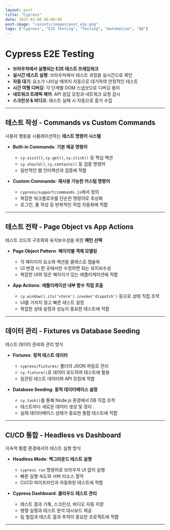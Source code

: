 ```yaml
---
layout: post
title: "Cypress"
date: 2025-02-08 00:00:00
post-image: "/assets/images/post_e2e.png"
tags: ["Cypress", "E2E Testing", "Testing", "Automation", "QA"]
---
```


# Cypress E2E Testing

- **브라우저에서 실행되는 E2E 테스트 프레임워크**
- **실시간 테스트 실행**: 브라우저에서 테스트 과정을 실시간으로 확인
- **자동 대기**: 요소가 나타날 때까지 자동으로 대기하여 안정적인 테스트
- **시간 여행 디버깅**: 각 단계별 DOM 스냅샷으로 디버깅 용이
- **네트워크 트래픽 제어**: API 응답 모킹과 네트워크 요청 감시
- **스크린샷 & 비디오**: 테스트 실패 시 자동으로 증거 수집

---

## 테스트 작성 - Commands vs Custom Commands

사용자 행동을 시뮬레이션하는 **테스트 명령어 시스템**

- **Built-in Commands**: **기본 제공 명령어**

  - `cy.visit()`, `cy.get()`, `cy.click()` 등 핵심 액션
  - `cy.should()`, `cy.contains()` 등 검증 명령어
  - 일반적인 웹 인터랙션과 검증에 적합

- **Custom Commands**: **재사용 가능한 커스텀 명령어**
  - `cypress/support/commands.js`에서 정의
  - 복잡한 워크플로우를 단순한 명령어로 추상화
  - 로그인, 폼 작성 등 반복적인 작업 자동화에 적합

---

## 테스트 전략 - Page Object vs App Actions

테스트 코드의 구조화와 유지보수성을 위한 **패턴 선택**

- **Page Object Pattern**: **페이지별 객체 모델링**

  - 각 페이지의 요소와 액션을 클래스로 캡슐화
  - UI 변경 시 한 곳에서만 수정하면 되는 유지보수성
  - 복잡한 UI와 많은 페이지가 있는 애플리케이션에 적합

- **App Actions**: **애플리케이션 내부 함수 직접 호출**
  - `cy.window().its('store').invoke('dispatch')` 등으로 상태 직접 조작
  - UI를 거치지 않고 빠른 테스트 설정
  - 복잡한 상태 설정과 성능이 중요한 테스트에 적합

---

## 데이터 관리 - Fixtures vs Database Seeding

테스트 데이터 준비와 관리 방식

- **Fixtures**: **정적 테스트 데이터**

  - `cypress/fixtures/` 폴더의 JSON 파일로 관리
  - `cy.fixture()`로 데이터 로드하여 테스트에 활용
  - 일관된 테스트 데이터와 API 모킹에 적합

- **Database Seeding**: **동적 데이터베이스 설정**
  - `cy.task()`를 통해 Node.js 환경에서 DB 직접 조작
  - 테스트마다 새로운 데이터 생성 및 정리
  - 실제 데이터베이스 상태가 중요한 통합 테스트에 적합

---

## CI/CD 통합 - Headless vs Dashboard

지속적 통합 환경에서의 테스트 실행 방식

- **Headless Mode**: **백그라운드 테스트 실행**

  - `cypress run` 명령어로 브라우저 UI 없이 실행
  - 빠른 실행 속도와 서버 리소스 절약
  - CI/CD 파이프라인과 자동화된 테스트에 적합

- **Cypress Dashboard**: **클라우드 테스트 관리**
  - 테스트 결과 기록, 스크린샷, 비디오 자동 저장
  - 병렬 실행과 테스트 분석 대시보드 제공
  - 팀 협업과 테스트 결과 추적이 중요한 프로젝트에 적합

---
